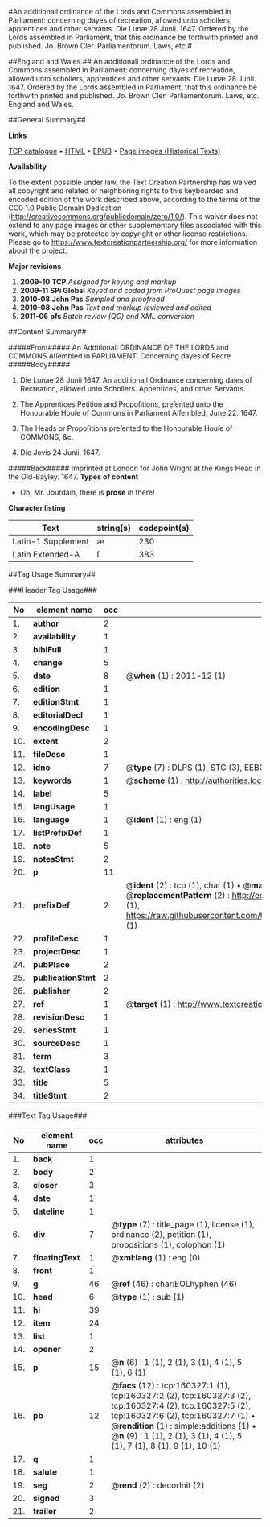 #An additionall ordinance of the Lords and Commons assembled in Parliament: concerning dayes of recreation, allowed unto schollers, apprentices and other servants. Die Lunæ 28 Junii. 1647. Ordered by the Lords assembled in Parliament, that this ordinance be forthwith printed and published. Jo. Brown Cler. Parliamentorum. Laws, etc.#

##England and Wales.##
An additionall ordinance of the Lords and Commons assembled in Parliament: concerning dayes of recreation, allowed unto schollers, apprentices and other servants. Die Lunæ 28 Junii. 1647. Ordered by the Lords assembled in Parliament, that this ordinance be forthwith printed and published. Jo. Brown Cler. Parliamentorum.
Laws, etc.
England and Wales.

##General Summary##

**Links**

[TCP catalogue](http://www.ota.ox.ac.uk/tcp/)  • 
[HTML](http://tei.it.ox.ac.uk/tcp/Texts-HTML/free/A82/A82503.html)  • 
[EPUB](http://tei.it.ox.ac.uk/tcp/Texts-EPUB/free/A82/A82503.epub) • 
[Page images (Historical Texts)](https://historicaltexts.jisc.ac.uk/eebo-99862122e)

**Availability**

To the extent possible under law, the Text Creation Partnership has waived all copyright and related or neighboring rights to this keyboarded and encoded edition of the work described above, according to the terms of the CC0 1.0 Public Domain Dedication (http://creativecommons.org/publicdomain/zero/1.0/). This waiver does not extend to any page images or other supplementary files associated with this work, which may be protected by copyright or other license restrictions. Please go to https://www.textcreationpartnership.org/ for more information about the project.

**Major revisions**

1. __2009-10__ __TCP__ *Assigned for keying and markup*
1. __2009-11__ __SPi Global__ *Keyed and coded from ProQuest page images*
1. __2010-08__ __John Pas__ *Sampled and proofread*
1. __2010-08__ __John Pas__ *Text and markup reviewed and edited*
1. __2011-06__ __pfs__ *Batch review (QC) and XML conversion*

##Content Summary##

#####Front#####
An Additionall ORDINANCE OF THE LORDS and COMMONS Aſſembled in PARLIAMENT: Concerning dayes of Recre
#####Body#####

1. Die Lunae 28 Junii 1647. An additionall Ordinance concerning daies of Recreation, allowed unto Schollers. Appentices, and other Servants.

1. The Apprentices Petition and Propoſitions, preſented unto the Honourable Houſe of Commons in Parliament Aſſembled, June 22. 1647.

1. The Heads or Propoſitions preſented to the Honourable Houſe of COMMONS, &c.

1. Die Jovis 24 Junii, 1647.

#####Back#####
Imprinted at London for John Wright at the Kings Head in the Old-Bayley. 1647.
**Types of content**

  * Oh, Mr. Jourdain, there is **prose** in there!

**Character listing**


|Text|string(s)|codepoint(s)|
|---|---|---|
|Latin-1 Supplement|æ|230|
|Latin Extended-A|ſ|383|

##Tag Usage Summary##

###Header Tag Usage###

|No|element name|occ|attributes|
|---|---|---|---|
|1.|__author__|2||
|2.|__availability__|1||
|3.|__biblFull__|1||
|4.|__change__|5||
|5.|__date__|8| @__when__ (1) : 2011-12 (1)|
|6.|__edition__|1||
|7.|__editionStmt__|1||
|8.|__editorialDecl__|1||
|9.|__encodingDesc__|1||
|10.|__extent__|2||
|11.|__fileDesc__|1||
|12.|__idno__|7| @__type__ (7) : DLPS (1), STC (3), EEBO-CITATION (1), PROQUEST (1), VID (1)|
|13.|__keywords__|1| @__scheme__ (1) : http://authorities.loc.gov/ (1)|
|14.|__label__|5||
|15.|__langUsage__|1||
|16.|__language__|1| @__ident__ (1) : eng (1)|
|17.|__listPrefixDef__|1||
|18.|__note__|5||
|19.|__notesStmt__|2||
|20.|__p__|11||
|21.|__prefixDef__|2| @__ident__ (2) : tcp (1), char (1)  •  @__matchPattern__ (2) : ([0-9\-]+):([0-9IVX]+) (1), (.+) (1)  •  @__replacementPattern__ (2) : http://eebo.chadwyck.com/downloadtiff?vid=$1&page=$2 (1), https://raw.githubusercontent.com/textcreationpartnership/Texts/master/tcpchars.xml#$1 (1)|
|22.|__profileDesc__|1||
|23.|__projectDesc__|1||
|24.|__pubPlace__|2||
|25.|__publicationStmt__|2||
|26.|__publisher__|2||
|27.|__ref__|1| @__target__ (1) : http://www.textcreationpartnership.org/docs/. (1)|
|28.|__revisionDesc__|1||
|29.|__seriesStmt__|1||
|30.|__sourceDesc__|1||
|31.|__term__|3||
|32.|__textClass__|1||
|33.|__title__|5||
|34.|__titleStmt__|2||


###Text Tag Usage###

|No|element name|occ|attributes|
|---|---|---|---|
|1.|__back__|1||
|2.|__body__|2||
|3.|__closer__|3||
|4.|__date__|1||
|5.|__dateline__|1||
|6.|__div__|7| @__type__ (7) : title_page (1), license (1), ordinance (2), petition (1), propositions (1), colophon (1)|
|7.|__floatingText__|1| @__xml:lang__ (1) : eng (0)|
|8.|__front__|1||
|9.|__g__|46| @__ref__ (46) : char:EOLhyphen (46)|
|10.|__head__|6| @__type__ (1) : sub (1)|
|11.|__hi__|39||
|12.|__item__|24||
|13.|__list__|1||
|14.|__opener__|2||
|15.|__p__|15| @__n__ (6) : 1 (1), 2 (1), 3 (1), 4 (1), 5 (1), 6 (1)|
|16.|__pb__|12| @__facs__ (12) : tcp:160327:1 (1), tcp:160327:2 (2), tcp:160327:3 (2), tcp:160327:4 (2), tcp:160327:5 (2), tcp:160327:6 (2), tcp:160327:7 (1)  •  @__rendition__ (1) : simple:additions (1)  •  @__n__ (9) : 1 (1), 2 (1), 3 (1), 4 (1), 5 (1), 7 (1), 8 (1), 9 (1), 10 (1)|
|17.|__q__|1||
|18.|__salute__|1||
|19.|__seg__|2| @__rend__ (2) : decorInit (2)|
|20.|__signed__|3||
|21.|__trailer__|2||
